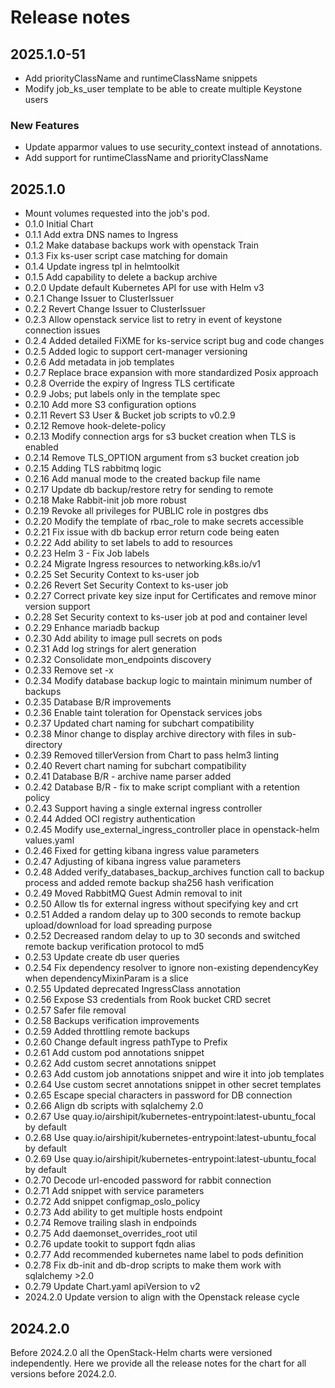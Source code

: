 # Release notes

## 2025.1.0-51

- Add priorityClassName and runtimeClassName snippets
- Modify job_ks_user template to be able to create multiple Keystone users

### New Features

- Update apparmor values to use security_context instead of annotations.
- Add support for runtimeClassName and priorityClassName

## 2025.1.0

- Mount volumes requested into the job's pod.
- 0.1.0 Initial Chart
- 0.1.1 Add extra DNS names to Ingress
- 0.1.2 Make database backups work with openstack Train
- 0.1.3 Fix ks-user script case matching for domain
- 0.1.4 Update ingress tpl in helmtoolkit
- 0.1.5 Add capability to delete a backup archive
- 0.2.0 Update default Kubernetes API for use with Helm v3
- 0.2.1 Change Issuer to ClusterIssuer
- 0.2.2 Revert Change Issuer to ClusterIssuer
- 0.2.3 Allow openstack service list to retry in event of keystone connection issues
- 0.2.4 Added detailed FiXME for ks-service script bug and code changes
- 0.2.5 Added logic to support cert-manager versioning
- 0.2.6 Add metadata in job templates
- 0.2.7 Replace brace expansion with more standardized Posix approach
- 0.2.8 Override the expiry of Ingress TLS certificate
- 0.2.9 Jobs; put labels only in the template spec
- 0.2.10 Add more S3 configuration options
- 0.2.11 Revert S3 User & Bucket job scripts to v0.2.9
- 0.2.12 Remove hook-delete-policy
- 0.2.13 Modify connection args for s3 bucket creation when TLS is enabled
- 0.2.14 Remove TLS_OPTION argument from s3 bucket creation job
- 0.2.15 Adding TLS rabbitmq logic
- 0.2.16 Add manual mode to the created backup file name
- 0.2.17 Update db backup/restore retry for sending to remote
- 0.2.18 Make Rabbit-init job more robust
- 0.2.19 Revoke all privileges for PUBLIC role in postgres dbs
- 0.2.20 Modify the template of rbac_role to make secrets accessible
- 0.2.21 Fix issue with db backup error return code being eaten
- 0.2.22 Add ability to set labels to add to resources
- 0.2.23 Helm 3 - Fix Job labels
- 0.2.24 Migrate Ingress resources to networking.k8s.io/v1
- 0.2.25 Set Security Context to ks-user job
- 0.2.26 Revert Set Security Context to ks-user job
- 0.2.27 Correct private key size input for Certificates and remove minor version support
- 0.2.28 Set Security context to ks-user job at pod and container level
- 0.2.29 Enhance mariadb backup
- 0.2.30 Add ability to image pull secrets on pods
- 0.2.31 Add log strings for alert generation
- 0.2.32 Consolidate mon_endpoints discovery
- 0.2.33 Remove set -x
- 0.2.34 Modify database backup logic to maintain minimum number of backups
- 0.2.35 Database B/R improvements
- 0.2.36 Enable taint toleration for Openstack services jobs
- 0.2.37 Updated chart naming for subchart compatibility
- 0.2.38 Minor change to display archive directory with files in sub-directory
- 0.2.39 Removed tillerVersion from Chart to pass helm3 linting
- 0.2.40 Revert chart naming for subchart compatibility
- 0.2.41 Database B/R - archive name parser added
- 0.2.42 Database B/R - fix to make script compliant with a retention policy
- 0.2.43 Support having a single external ingress controller
- 0.2.44 Added OCI registry authentication
- 0.2.45 Modify use_external_ingress_controller place in openstack-helm values.yaml
- 0.2.46 Fixed for getting kibana ingress value parameters
- 0.2.47 Adjusting of kibana ingress value parameters
- 0.2.48 Added verify_databases_backup_archives function call to backup process and added remote backup sha256 hash verification
- 0.2.49 Moved RabbitMQ Guest Admin removal to init
- 0.2.50 Allow tls for external ingress without specifying key and crt
- 0.2.51 Added a random delay up to 300 seconds to remote backup upload/download for load spreading purpose
- 0.2.52 Decreased random delay to up to 30 seconds and switched remote backup verification protocol to md5
- 0.2.53 Update create db user queries
- 0.2.54 Fix dependency resolver to ignore non-existing dependencyKey when dependencyMixinParam is a slice
- 0.2.55 Updated deprecated IngressClass annotation
- 0.2.56 Expose S3 credentials from Rook bucket CRD secret
- 0.2.57 Safer file removal
- 0.2.58 Backups verification improvements
- 0.2.59 Added throttling remote backups
- 0.2.60 Change default ingress pathType to Prefix
- 0.2.61 Add custom pod annotations snippet
- 0.2.62 Add custom secret annotations snippet
- 0.2.63 Add custom job annotations snippet and wire it into job templates
- 0.2.64 Use custom secret annotations snippet in other secret templates
- 0.2.65 Escape special characters in password for DB connection
- 0.2.66 Align db scripts with sqlalchemy 2.0
- 0.2.67 Use quay.io/airshipit/kubernetes-entrypoint:latest-ubuntu_focal by default
- 0.2.68 Use quay.io/airshipit/kubernetes-entrypoint:latest-ubuntu_focal by default
- 0.2.69 Use quay.io/airshipit/kubernetes-entrypoint:latest-ubuntu_focal by default
- 0.2.70 Decode url-encoded password for rabbit connection
- 0.2.71 Add snippet with service parameters
- 0.2.72 Add snippet configmap_oslo_policy
- 0.2.73 Add ability to get multiple hosts endpoint
- 0.2.74 Remove trailing slash in endpoinds
- 0.2.75 Add daemonset_overrides_root util
- 0.2.76 update tookit to support fqdn alias
- 0.2.77 Add recommended kubernetes name label to pods definition
- 0.2.78 Fix db-init and db-drop scripts to make them work with sqlalchemy >2.0
- 0.2.79 Update Chart.yaml apiVersion to v2
- 2024.2.0 Update version to align with the Openstack release cycle

## 2024.2.0

Before 2024.2.0 all the OpenStack-Helm charts were versioned independently.
Here we provide all the release notes for the chart for all versions before 2024.2.0.
